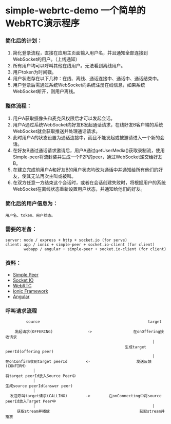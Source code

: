 # simple-webrtc-demo 一个简单的WebRTC演示程序

### 简化后的计划：

1. 简化登录流程，直接在应用主页面输入用户名，并且通知全部连接到WebSocket的用户。（上线通知）
2. 所有用户均可以呼叫其他在线用户。无法看到离线用户。
3. 用户token为时间戳。
4. 用户状态存在以下几种：在线、离线、通话连接中、通话中、通话结束中。
5. 用户登录后需通过系统WebSocket向系统注册在线信息，如果系统WebSocket断开，则用户离线。

### 整体流程：

1. 用户A获取摄像头和麦克风权限后才可以发起会话。
2. 用户A通过系统WebSocket向好友B发起通话请求，在线好友B客户端的系统WebSocket就会获取推送并处理通话请求。
3. 此时用户A的状态设置为通话连接中，而且不能发起或被邀请进入一个新的会话。
4. 在好友B通过通话请求邀请后，用户A通过getUserMedia()获取录制流，使用Simple-peer将流封装并生成一个P2P的peer，通过WebSocket递交给好友B。
5. 在建立完成前用户A和好友B的用户状态均改为通话中并通知给所有他们的好友，使其无法再次主叫或被叫。
6. 在双方任意一方结束这个会话时，或者在会话创建失败时，将根据用户的系统WebSocket在离线状态重新设置用户状态，并通知给他们的好友。

### 简化后的用户信息为：
    
    用户名、token、用户状态。

### 需要的准备：

    server: node / express + http + socket.io (for serve)
    client: app / ionic + simple-peer + socket.io-client (for client)
            webapp / angular + simple-peer + socket.io-client (for client)

### 资料：

* [Simple Peer](https://github.com/feross/simple-peer)
* [Socket IO](https://socket.io/)
* [WebRTC](https://webrtc.org/)
* [ionic Framework](http://ionicframework.com/)
* [Angular](http://angular.io/)

### 呼叫请求流程

             source                                               target

        发起请求(OFFERING)               ->                  在onOffering接收请求
                                                                    |
                                                        生成target peerId(offering peer)
                                                                    |
    在onConfirm收到target peerId        <-                    发送反馈(CONFIRM)
                |
    将target peerId放入Source Peer中
                |
    生成source peerId(answer peer)
                |
      发送呼叫target请求(CALLING)        ->        在onConnecting中将source peerId放入Target Peer中
                |                                                   |
         获取stream并播放                                       获取stream并播放
